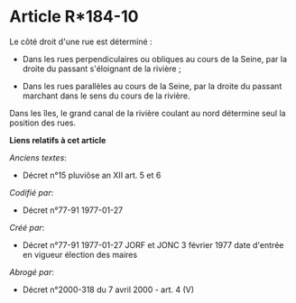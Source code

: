 # Article R*184-10

Le côté droit d'une rue est déterminé : 

- Dans les rues perpendiculaires ou obliques au cours de la Seine, par la droite du passant s'éloignant de la rivière ; 

- Dans les rues parallèles au cours de la Seine, par la droite du passant marchant dans le sens du cours de la rivière. 

Dans les îles, le grand canal de la rivière coulant au nord détermine seul la position des rues.

**Liens relatifs à cet article**

_Anciens textes_:

  - Décret n°15 pluviôse an XII art. 5 et 6

_Codifié par_:

  - Décret n°77-91 1977-01-27

_Créé par_:

  - Décret n°77-91 1977-01-27 JORF et JONC 3 février 1977 date d'entrée en vigueur élection des maires

_Abrogé par_:

  - Décret n°2000-318 du 7 avril 2000 - art. 4 (V)
